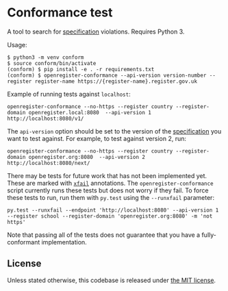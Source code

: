 # Conformance test

A tool to search for [specification][] violations.  Requires Python 3.

Usage:

    $ python3 -m venv conform
    $ source conform/bin/activate
    (conform) $ pip install -e . -r requirements.txt
    (conform) $ openregister-conformance --api-version version-number --register register-name https://{register-name}.register.gov.uk

Example of running tests against `localhost`:
```
openregister-conformance --no-https --register country --register-domain openregister.local:8080  --api-version 1 http://localhost:8080/v1/
```

The `api-version` option should be set to the version of the [specification][] you want to test against. For example, to test against version 2, run:

```
openregister-conformance --no-https --register country --register-domain openregister.org:8080  --api-version 2 http://localhost:8080/next/
```

There may be tests for future work that has not been implemented yet.
These are marked with [`xfail`][xfail] annotations.  The
`openregister-conformance` script currently runs these tests but does
not worry if they fail.  To force these tests to run, run them with
`py.test` using the `--runxfail` parameter:

    py.test --runxfail --endpoint 'http://localhost:8080' --api-version 1 --register school --register-domain 'openregister.org:8080' -m 'not https'

Note that passing all of the tests does not guarantee that you have a
fully-conformant implementation.

## License

Unless stated otherwise, this codebase is released under [the MIT
license](./LICENSE).


[specification]: https://spec.openregister.org
[xfail]: https://pytest.org/latest/skipping.html
